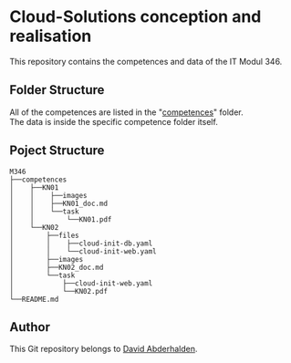 # Cloud-Solutions conception and realisation
This repository contains the competences and data of the IT Modul 346.

## Folder Structure
All of the competences are listed in the "[competences](/competences/)" folder.<br>
The data is inside the specific competence folder itself.<br>

## Poject Structure

```
M346
├──competences
│    ├──KN01
│    │    ├──images
│    │    ├──KN01_doc.md
│    │    └──task
│    │        └──KN01.pdf
│    └──KN02
│        ├──files
│        │    ├──cloud-init-db.yaml
│        │    └──cloud-init-web.yaml
│        ├──images
│        ├──KN02_doc.md
│        └──task
│            ├──cloud-init-web.yaml
│            └──KN02.pdf
└──README.md
```
## Author
This Git repository belongs to [David Abderhalden](https://www.david-abderhalden.ch/).